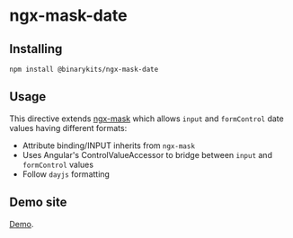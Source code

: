 # ngx-mask-date

## Installing

    npm install @binarykits/ngx-mask-date

## Usage

This directive extends [ngx-mask](https://github.com/JsDaddy/ngx-mask) which allows `input` and `formControl` date values having different formats:

- Attribute binding/INPUT inherits from `ngx-mask`
- Uses Angular's ControlValueAccessor to bridge between `input` and `formControl` values
- Follow `dayjs` formatting


## Demo site

[Demo](https://stackblitz.com/edit/angular-material-date-5srxwu?file=src/app/app.component.html).

